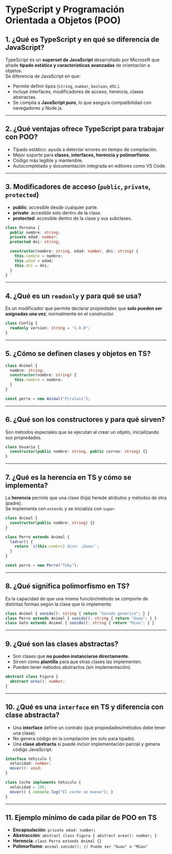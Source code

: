 # TypeScript y Programación Orientada a Objetos (POO)

## 1. ¿Qué es TypeScript y en qué se diferencia de JavaScript?
TypeScript es un **superset de JavaScript** desarrollado por Microsoft que añade **tipado estático y características avanzadas** de orientación a objetos.  
Se diferencia de JavaScript en que:
- Permite definir tipos (`string`, `number`, `boolean`, etc.).
- Incluye interfaces, modificadores de acceso, herencia, clases abstractas.
- Se compila a **JavaScript puro**, lo que asegura compatibilidad con navegadores y Node.js.

---

## 2. ¿Qué ventajas ofrece TypeScript para trabajar con POO?
- Tipado estático: ayuda a detectar errores en tiempo de compilación.
- Mejor soporte para **clases, interfaces, herencia y polimorfismo**.
- Código más legible y mantenible.
- Autocompletado y documentación integrada en editores como VS Code.

---

## 3. Modificadores de acceso (`public`, `private`, `protected`)
- **public**: accesible desde cualquier parte.
- **private**: accesible solo dentro de la clase.
- **protected**: accesible dentro de la clase y sus subclases.

```ts
class Persona {
  public nombre: string;
  private edad: number;
  protected dni: string;

  constructor(nombre: string, edad: number, dni: string) {
    this.nombre = nombre;
    this.edad = edad;
    this.dni = dni;
  }
}
```

---

## 4. ¿Qué es un `readonly` y para qué se usa?
Es un modificador que permite declarar propiedades que **solo pueden ser asignadas una vez**, normalmente en el constructor.  

```ts
class Config {
  readonly version: string = "1.0.0";
}
```

---

## 5. ¿Cómo se definen clases y objetos en TS?
```ts
class Animal {
  nombre: string;
  constructor(nombre: string) {
    this.nombre = nombre;
  }
}

const perro = new Animal("Firulais");
```

---

## 6. ¿Qué son los constructores y para qué sirven?
Son métodos especiales que se ejecutan al crear un objeto, inicializando sus propiedades.  

```ts
class Usuario {
  constructor(public nombre: string, public correo: string) {}
}
```

---

## 7. ¿Qué es la herencia en TS y cómo se implementa?
La **herencia** permite que una clase (hija) herede atributos y métodos de otra (padre).  
Se implementa con `extends` y se inicializa con `super`.

```ts
class Animal {
  constructor(public nombre: string) {}
}

class Perro extends Animal {
  ladrar() {
    return `${this.nombre} dice: ¡Guau!`;
  }
}

const perro = new Perro("Toby");
```

---

## 8. ¿Qué significa polimorfismo en TS?
Es la capacidad de que una misma función/método se comporte de distintas formas según la clase que lo implemente.  

```ts
class Animal { sonido(): string { return "Sonido genérico"; } }
class Perro extends Animal { sonido(): string { return "Guau"; } }
class Gato extends Animal { sonido(): string { return "Miau"; } }
```

---

## 9. ¿Qué son las clases abstractas?
- Son clases que **no pueden instanciarse directamente**.
- Sirven como **plantilla** para que otras clases las implementen.
- Pueden tener métodos abstractos (sin implementación).

```ts
abstract class Figura {
  abstract area(): number;
}
```

---

## 10. ¿Qué es una `interface` en TS y diferencia con clase abstracta?
- Una **interface** define un contrato (qué propiedades/métodos debe tener una clase).
- No genera código en la compilación (es solo para tipado).
- Una **clase abstracta** sí puede incluir implementación parcial y genera código JavaScript.

```ts
interface Vehiculo {
  velocidad: number;
  mover(): void;
}

class Coche implements Vehiculo {
  velocidad = 100;
  mover() { console.log("El coche se mueve"); }
}
```

---

## 11. Ejemplo mínimo de cada pilar de POO en TS
- **Encapsulación**: `private edad: number;`
- **Abstracción**: `abstract class Figura { abstract area(): number; }`
- **Herencia**: `class Perro extends Animal {}`
- **Polimorfismo**: `animal.sonido(); // Puede ser "Guau" o "Miau"`

